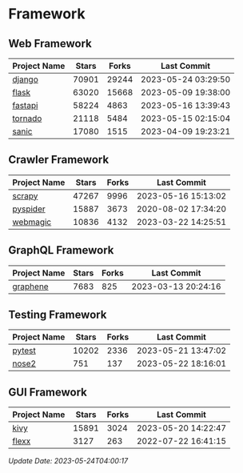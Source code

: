 # Framework

## Web Framework
| Project Name | Stars | Forks | Last Commit |
| ------------ | ----- | ----- | ----------- |
| [django](https://github.com/django/django) | 70901 | 29244 | 2023-05-24 03:29:50 |
| [flask](https://github.com/pallets/flask) | 63020 | 15668 | 2023-05-09 19:38:00 |
| [fastapi](https://github.com/tiangolo/fastapi) | 58224 | 4863 | 2023-05-16 13:39:43 |
| [tornado](https://github.com/tornadoweb/tornado) | 21118 | 5484 | 2023-05-15 02:15:04 |
| [sanic](https://github.com/sanic-org/sanic) | 17080 | 1515 | 2023-04-09 19:23:21 |

## Crawler Framework
| Project Name | Stars | Forks | Last Commit |
| ------------ | ----- | ----- | ----------- |
| [scrapy](https://github.com/scrapy/scrapy) | 47267 | 9996 | 2023-05-16 15:13:02 |
| [pyspider](https://github.com/binux/pyspider) | 15887 | 3673 | 2020-08-02 17:34:20 |
| [webmagic](https://github.com/code4craft/webmagic) | 10836 | 4132 | 2023-03-22 14:25:51 |

## GraphQL Framework
| Project Name | Stars | Forks | Last Commit |
| ------------ | ----- | ----- | ----------- |
| [graphene](https://github.com/graphql-python/graphene) | 7683 | 825 | 2023-03-13 20:24:16 |

## Testing Framework
| Project Name | Stars | Forks | Last Commit |
| ------------ | ----- | ----- | ----------- |
| [pytest](https://github.com/pytest-dev/pytest) | 10202 | 2336 | 2023-05-21 13:47:02 |
| [nose2](https://github.com/nose-devs/nose2) | 751 | 137 | 2023-05-22 18:16:01 |

## GUI Framework
| Project Name | Stars | Forks | Last Commit |
| ------------ | ----- | ----- | ----------- |
| [kivy](https://github.com/kivy/kivy) | 15891 | 3024 | 2023-05-20 14:22:47 |
| [flexx](https://github.com/flexxui/flexx) | 3127 | 263 | 2022-07-22 16:41:15 |

*Update Date: 2023-05-24T04:00:17*